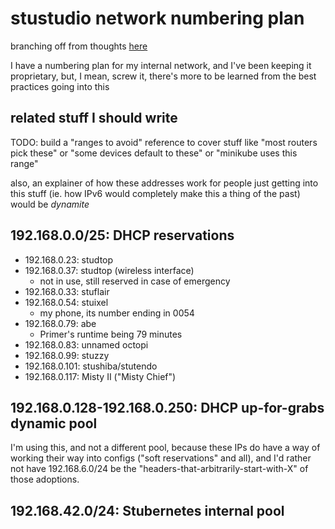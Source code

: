 # stustudio network numbering plan

branching off from thoughts [here](b9a55188-647f-4cd0-ab69-6df7e25ccb24.md)

I have a numbering plan for my internal network, and I've been keeping it proprietary, but, I mean, screw it, there's more to be learned from the best practices going into this

## related stuff I should write

TODO: build a "ranges to avoid" reference to cover stuff like "most routers pick these" or "some devices default to these" or "minikube uses this range"

also, an explainer of how these addresses work for people just getting into this stuff (ie. how IPv6 would completely make this a thing of the past) would be *dynamite*

## 192.168.0.0/25: DHCP reservations

- 192.168.0.23: studtop
- 192.168.0.37: studtop (wireless interface)
  - not in use, still reserved in case of emergency
- 192.168.0.33: stuflair
- 192.168.0.54: stuixel
  - my phone, its number ending in 0054
- 192.168.0.79: abe
  - Primer's runtime being 79 minutes
- 192.168.0.83: unnamed octopi
- 192.168.0.99: stuzzy
- 192.168.0.101: stushiba/stutendo
- 192.168.0.117: Misty II ("Misty Chief")

## 192.168.0.128-192.168.0.250: DHCP up-for-grabs dynamic pool

I'm using this, and not a different pool, because these IPs do have a way of working their way into configs ("soft reservations" and all), and I'd rather not have 192.168.6.0/24 be the "headers-that-arbitrarily-start-with-X" of those adoptions.

## 192.168.42.0/24: Stubernetes internal pool


